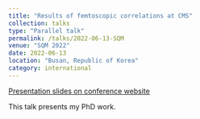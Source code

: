 ```yaml
---
title: "Results of femtoscopic correlations at CMS"
collection: talks
type: "Parallel talk"
permalink: /talks/2022-06-13-SQM
venue: "SQM 2022"
date: 2022-06-13
location: "Busan, Republic of Korea"
category: international
---
```


[Presentation slides on conference website](https://indico.cern.ch/event/1037821/contributions/4841802/)

This talk presents my PhD work.